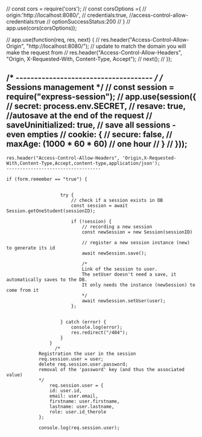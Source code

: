 
// const cors = require('cors');
// const corsOptions ={
//     origin:'http://localhost:8080/', 
//     credentials:true,            //access-control-allow-credentials:true
//     optionSuccessStatus:200
// }
// app.use(cors(corsOptions));

// app.use(function(req, res, next) {
//     res.header("Access-Control-Allow-Origin", "http://localhost:8080/"); // update to match the domain you will make the request from
//     res.header("Access-Control-Allow-Headers", "Origin, X-Requested-With, Content-Type, Accept");
//     next();
//   });






/* ------------------------------------- */
/* Sessions management */
// const session = require("express-session");
// app.use(session({
//     secret: process.env.SECRET,
//     resave: true, //autosave at the end of the request
//     saveUninitialized: true, // save all sessions - even empties
//     cookie: {
//         secure: false,
//         maxAge: (1000 * 60 * 60) // one hour
//     }
// }));
---------------------------------

    res.header("Access-Control-Allow-Headers", 'Origin,X-Requested-With,Content-Type,Accept,content-type,application/json');
    -----------------------------------

    if (form.remember == "true") {
                       

                        try {
                            // check if a session exists in DB
                            const session = await Session.getOneStudent(sessionID);

                            if (!session) {
                                // recording a new session
                                const newSession = new Session(sessionID)

                                // register a new session instance (new) to generate its id
                                await newSession.save();

                                /* 
                                Link of the session to user.
                                The setUser doesn't need a save, it automatically saves to the DB.
                                It only needs the instance (newSession) to come from it
                                */
                                await newSession.setUser(user);
                            };


                        } catch (error) {
                            console.log(error);
                            res.redirect("/404");
                        }
                    }
                      /* 
                Registration the user in the session
                req.session.user = user;
                delete req.session.user.password; 
                removal of the 'password' key (and thus the associated value)
                */
                    req.session.user = {
                    id: user.id,
                    email: user.email,
                    firstname: user.firstname,
                    lastname: user.lastname,
                    role: user.id_therole
                };

                console.log(req.session.user);
